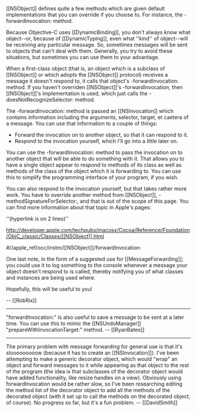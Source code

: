 

[[NSObject]] defines quite a few methods which are given default implementations that you can override if you choose to. For instance, the -forwardInvocation: method.

Because Objective-C uses [[DynamicBinding]], you don't always know what object--or, because of [[DynamicTyping]], even what ''kind'' of object--will be receiving any particular message. So, sometimes messages will be sent to objects that can't deal with them. Generally, you try to avoid these situations, but sometimes you can use them to your advantage.

When a first-class object (that is, an object which is a subclass of [[NSObject]] or which adopts the [[NSObject]] protocol) receives a message it doesn't respond to, it calls that object's -forwardInvocation: method. If you haven't overriden [[NSObject]]'s -forwardInvocation, then [[NSObject]]'s implementation is used, which just calls the -doesNotRecognizeSelector: method.

The -forwardInvocation: method is passed an [[NSInvocation]] which contains information including the arguments, selector, target, et caetera of a message. You can use that information to a couple of things:


* Forward the invocation on to another object, so that it can respond to it.
* Respond to the invocation yourself, which I'll go into a little later on.


You can use the -forwardInvocation: method to pass the invocation on to another object that will be able to do something with it. That allows you to have a single object appear to respond to methods of its class as well as methods of the class of the object which it is forwarding to. You can use this to simplify the programming interface of your program, if you wish.

You can also respond to the invocation yourself, but that takes rather more work. You have to override another method from [[NSObject]], -methodSignatureForSelector:, and that is out of the scope of this page. You can find more information about that topic in Apple's pages:

''(hyperlink is on 2 lines)''

http://developer.apple.com/techpubs/macosx/Cocoa/Reference/Foundation/ObjC_classic/Classes/[[NSObject]].html

#//apple_ref/occ/instm/[[NSObject]]/forwardInvocation:

One last note, in the form of a suggested use for [[MessageForwarding]]; you could use it to log something to the console whenever a message your object doesn't respond to is called, thereby notifying you of what classes and instances are being used where.

Hopefully, this will be useful to you!

-- [[RobRix]]

----

"forwardInvocation:" is also useful to save a message to be sent at a later time. You can use this to mimic the [[NSUndoManager]] "prepareWithInvocationTarget:" method. -- [[RyanBates]]

----

The primary problem with message forwarding for general use is that it's slooooooooow (because it has to create an [[NSInvocation]]). I've been attempting to make a generic decorator object, which would "wrap" an object and forward messages to it while appearing as that object to the rest of the program (the idea is that subclasses of the decorator object would have added functionality, like resize handles on a view). Obviously using forwardInvocation would be rather slow, so I've been researching editing the method list of the decorator object to add all the methods of the decorated object (with it set up to call the methods on the decorated object, of course). No progress so far, but it's a fun problem. -- [[DavidSmith]]